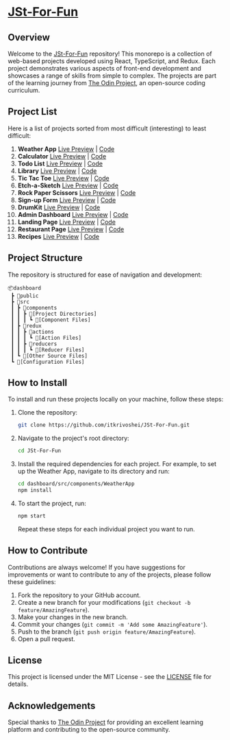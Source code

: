 # [JSt-For-Fun](https://itkrivoshei.github.io/JSt-For-Fun)

## Overview

Welcome to the [JSt-For-Fun](https://itkrivoshei.github.io/JSt-For-Fun) repository! This monorepo is a collection of web-based projects developed using React, TypeScript, and Redux. Each project demonstrates various aspects of front-end development and showcases a range of skills from simple to complex. The projects are part of the learning journey from [The Odin Project](https://www.theodinproject.com), an open-source coding curriculum.

## Project List

Here is a list of projects sorted from most difficult (interesting) to least difficult:

1. **Weather App** [Live Preview](https://itkrivoshei.github.io/JSt-For-Fun/#/WeatherApp) | [Code](https://github.com/itkrivoshei/JSt-For-Fun/tree/main/dashboard/src/components/WeatherApp)
2. **Calculator** [Live Preview](https://itkrivoshei.github.io/JSt-For-Fun/#/Calculator) | [Code](https://github.com/itkrivoshei/JSt-For-Fun/tree/main/dashboard/src/components/Calculator)
3. **Todo List** [Live Preview](https://itkrivoshei.github.io/JSt-For-Fun/#/ToDoApp) | [Code](https://github.com/itkrivoshei/JSt-For-Fun/tree/main/dashboard/src/components/ToDoApp)
4. **Library** [Live Preview](https://itkrivoshei.github.io/JSt-For-Fun/#/BookLibrary) | [Code](https://github.com/itkrivoshei/JSt-For-Fun/tree/main/dashboard/src/components/BookLibrary)
5. **Tic Tac Toe** [Live Preview](https://itkrivoshei.github.io/JSt-For-Fun/#/TicTacToe) | [Code](https://github.com/itkrivoshei/JSt-For-Fun/tree/main/dashboard/src/components/TicTacToe)
6. **Etch-a-Sketch** [Live Preview](https://itkrivoshei.github.io/JSt-For-Fun/#/EtchASketch) | [Code](https://github.com/itkrivoshei/JSt-For-Fun/tree/main/dashboard/src/components/EtchASketch)
7. **Rock Paper Scissors** [Live Preview](https://itkrivoshei.github.io/JSt-For-Fun/#/RockPaperScissors) | [Code](https://github.com/itkrivoshei/JSt-For-Fun/tree/main/dashboard/src/components/RockPaperScissors)
8. **Sign-up Form** [Live Preview](https://itkrivoshei.github.io/JSt-For-Fun/#/SignUpForm) | [Code](https://github.com/itkrivoshei/JSt-For-Fun/tree/main/dashboard/src/components/SignUpForm)
9. **DrumKit** [Live Preview](https://itkrivoshei.github.io/JSt-For-Fun/#/DrumKit) | [Code](https://github.com/itkrivoshei/JSt-For-Fun/tree/main/dashboard/src/components/DrumKit)
11. **Admin Dashboard** [Live Preview](https://itkrivoshei.github.io/JSt-For-Fun/#/DashLanding) | [Code](https://github.com/itkrivoshei/JSt-For-Fun/tree/main/dashboard/src/components/DashLanding)
12. **Landing Page** [Live Preview](https://itkrivoshei.github.io/JSt-For-Fun/#/Landing) | [Code](https://github.com/itkrivoshei/JSt-For-Fun/tree/main/dashboard/src/components/Landing)
13. **Restaurant Page** [Live Preview](https://itkrivoshei.github.io/JSt-For-Fun/#/Restaurant) | [Code](https://github.com/itkrivoshei/JSt-For-Fun/tree/main/dashboard/src/components/RestaurantPages)
14. **Recipes** [Live Preview](https://itkrivoshei.github.io/JSt-For-Fun/#/OdinRecipes) | [Code](https://github.com/itkrivoshei/JSt-For-Fun/tree/main/dashboard/src/components/OdinRecipes)

## Project Structure

The repository is structured for ease of navigation and development:

```
📦dashboard
 ┣ 📂public
 ┣ 📂src
 ┃ ┣ 📂components
 ┃ ┃ ┣ 📂[Project Directories]
 ┃ ┃ ┃ ┗ 📜[Component Files]
 ┃ ┣ 📂redux
 ┃ ┃ ┣ 📂actions
 ┃ ┃ ┃ ┗ 📜[Action Files]
 ┃ ┃ ┣ 📂reducers
 ┃ ┃ ┃ ┗ 📜[Reducer Files]
 ┃ ┗ 📜[Other Source Files]
 ┗ 📜[Configuration Files]
```

## How to Install

To install and run these projects locally on your machine, follow these steps:

1. Clone the repository:
   ```bash
   git clone https://github.com/itkrivoshei/JSt-For-Fun.git
   ```
2. Navigate to the project's root directory:
   ```bash
   cd JSt-For-Fun
   ```
3. Install the required dependencies for each project. For example, to set up the Weather App, navigate to its directory and run:
   ```bash
   cd dashboard/src/components/WeatherApp
   npm install
   ```
4. To start the project, run:
   ```bash
   npm start
   ```
   Repeat these steps for each individual project you want to run.

## How to Contribute

Contributions are always welcome! If you have suggestions for improvements or want to contribute to any of the projects, please follow these guidelines:

1. Fork the repository to your GitHub account.
2. Create a new branch for your modifications (`git checkout -b feature/AmazingFeature`).
3. Make your changes in the new branch.
4. Commit your changes (`git commit -m 'Add some AmazingFeature'`).
5. Push to the branch (`git push origin feature/AmazingFeature`).
6. Open a pull request.

## License

This project is licensed under the MIT License - see the [LICENSE](LICENSE) file for details.

## Acknowledgements

Special thanks to [The Odin Project](https://www.theodinproject.com) for providing an excellent learning platform and contributing to the open-source community.
